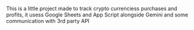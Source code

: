 This is a little project made to track crypto currenciess purchases and profits, it usess Google Sheets and App Script alongside Gemini and some communication with 3rd party API
